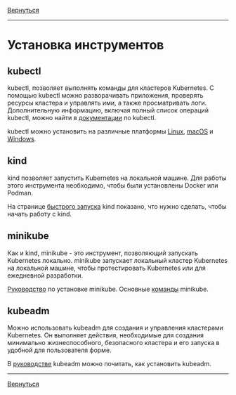 [Вернуться][main]

---

# Установка инструментов

## kubectl

kubectl, позволяет выполнять команды для кластеров Kubernetes. С помощью kubectl можно разворачивать приложения, проверять ресурсы кластера и управлять ими, а также просматривать логи. Дополнительную информацию, включая полный список операций kubectl, можно найти в [документации](https://kubernetes.io/docs/reference/kubectl/) по kubectl.

kubectl можно установить на различные платформы [Linux](https://kubernetes.io/docs/tasks/tools/install-kubectl-linux), [macOS](https://kubernetes.io/docs/tasks/tools/install-kubectl-macos) и [Windows](https://kubernetes.io/docs/tasks/tools/install-kubectl-windows).

## kind

kind позволяет запустить Kubernetes на локальной машине. Для работы этого инструмента необходимо, чтобы были установлены Docker или Podman.

На странице [быстрого запуска](https://kind.sigs.k8s.io/docs/user/quick-start/) kind показано,
что нужно сделать, чтобы начать работу с kind.

## minikube

Как и kind, minikube - это инструмент, позволяющий запускать Kubernetes локально. minikube запускает локальный кластер Kubernetes на локальной машине, чтобы протестировать Kubernetes или для ежедневной разработки.

[Руководство](https://minikube.sigs.k8s.io/docs/start/) по установке minikube.
Основные [команды](minikube.md) minikube.

## kubeadm

Можно использовать kubeadm для создания и управления кластерами Kubernetes. Он выполняет действия, необходимые для создания минимально жизнеспособного, безопасного кластера и его запуска в удобной для пользователя форме.

В [руководстве](https://kubernetes.io/docs/setup/production-environment/tools/kubeadm/install-kubeadm/) kubeadm можно почитать, как установить kubeadm.

---

[Вернуться][main]


[main]: ../../README.md "содержание"
